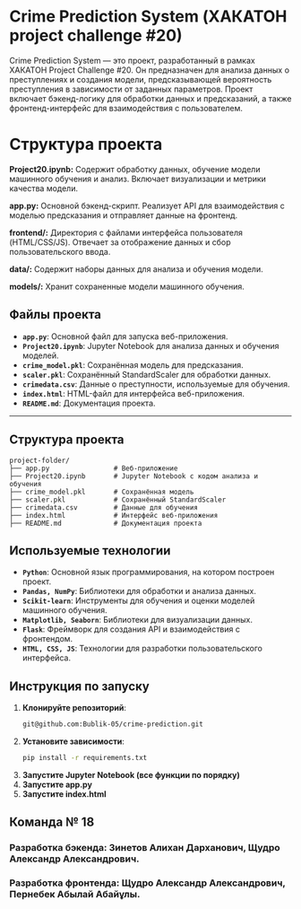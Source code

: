 # Crime Prediction System (ХАКАТОН project challenge #20)
Crime Prediction System — это проект, разработанный в рамках ХАКАТОН Project Challenge #20. Он предназначен для анализа данных о преступлениях и создания модели, предсказывающей вероятность преступления в зависимости от заданных параметров. Проект включает бэкенд-логику для обработки данных и предсказаний, а также фронтенд-интерфейс для взаимодействия с пользователем.


# Структура проекта
 **Project20.ipynb:**
Содержит обработку данных, обучение модели машинного обучения и анализ. Включает визуализации и метрики качества модели.

**app.py:**
Основной бэкенд-скрипт. Реализует API для взаимодействия с моделью предсказания и отправляет данные на фронтенд.

**frontend/:**
Директория с файлами интерфейса пользователя (HTML/CSS/JS). Отвечает за отображение данных и сбор пользовательского ввода.

**data/:**
Содержит наборы данных для анализа и обучения модели.

**models/:**
Хранит сохраненные модели машинного обучения.


## Файлы проекта

- **`app.py`**: Основной файл для запуска веб-приложения.
- **`Project20.ipynb`**: Jupyter Notebook для анализа данных и обучения моделей.
- **`crime_model.pkl`**: Сохранённая модель для предсказания.
- **`scaler.pkl`**: Сохранённый StandardScaler для обработки данных.
- **`crimedata.csv`**: Данные о преступности, используемые для обучения.
- **`index.html`**: HTML-файл для интерфейса веб-приложения.
- **`README.md`**: Документация проекта.

---

## Структура проекта

```plaintext
project-folder/
├── app.py                # Веб-приложение
├── Project20.ipynb       # Jupyter Notebook с кодом анализа и обучения
├── crime_model.pkl       # Сохранённая модель
├── scaler.pkl            # Сохранённый StandardScaler
├── crimedata.csv         # Данные для обучения
├── index.html            # Интерфейс веб-приложения
├── README.md             # Документация проекта
```

## Используемые технологии

- **`Python`**: Основной язык программирования, на котором построен проект.
- **`Pandas, NumPy`**: Библиотеки для обработки и анализа данных.
- **`Scikit-learn`**: Инструменты для обучения и оценки моделей машинного обучения.
- **`Matplotlib, Seaborn`**: Библиотеки для визуализации данных.
- **`Flask`**: Фреймворк для создания API и взаимодействия с фронтендом.
- **`HTML, CSS, JS`**: Технологии для разработки пользовательского интерфейса.



## Инструкция по запуску

1. **Клонируйте репозиторий**:
   ```bash
   git@github.com:Bublik-05/crime-prediction.git

2. **Установите зависимости**:
   ```bash
   pip install -r requirements.txt
3. **Запустите Jupyter Notebook (все функции по порядку)**
4. **Запустите app.py**
5. **Запустите index.html**



## Команда № 18
### Paзработка бэкенда: Зинетов Алихан Дарханович, Щудро Александр Александрович.
### Разработка фронтенда:  Щудро Александр Александрович, Пернебек Абылай Абайұлы.




